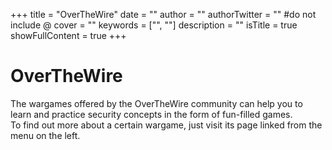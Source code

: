 +++
title = "OverTheWire"
date = ""
author = ""
authorTwitter = "" #do not include @
cover = ""
keywords = ["", ""]
description = ""
isTitle = true
showFullContent = true
+++

# OverTheWire

The wargames offered by the OverTheWire community can help you to learn and practice security concepts in the form of fun-filled games.
<br>To find out more about a certain wargame, just visit its page linked from the menu on the left.

